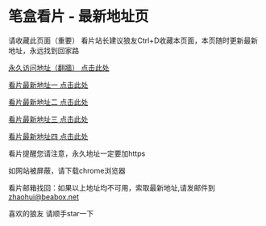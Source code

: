 # 笔盒看片 - 最新地址页

请收藏此页面（重要）
看片站长建议狼友Ctrl+D收藏本页面，本页随时更新最新地址，永远找到回家路

[永久访问地址（翻牆） 点击此处](https://beabox.net/)

[看片最新地址一 点击此处](https://2h6y3w1a9k0.shop)

[看片最新地址二 点击此处](https://2y1f8p5t4a5.shop)

[看片最新地址三 点击此处](https://2i7r4d5r1d1.shop)

[看片最新地址四 点击此处](https://2w7n0t7x7y3.shop)

看片提醒您请注意，永久地址一定要加https

如网站被屏蔽，请下载chrome浏览器

看片邮箱找回：如果以上地址均不可用，索取最新地址,请发邮件到 zhaohui@beabox.net

喜欢的狼友 请顺手star一下